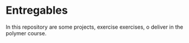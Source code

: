 # Entregables
In this repository are some projects, exercise exercises, o deliver in the polymer course.
